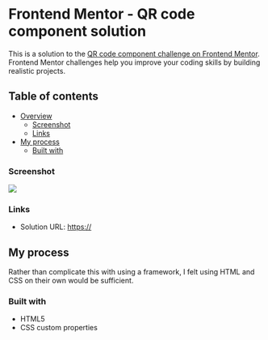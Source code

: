 # Frontend Mentor - QR code component solution

This is a solution to the [QR code component challenge on Frontend Mentor](https://www.frontendmentor.io/challenges/qr-code-component-iux_sIO_H). Frontend Mentor challenges help you improve your coding skills by building realistic projects.

## Table of contents

- [Overview](#overview)
  - [Screenshot](#screenshot)
  - [Links](#links)
- [My process](#my-process)
  - [Built with](#built-with)

### Screenshot

![](./screenshot.png)

### Links

- Solution URL: [https://](https://)

## My process

Rather than complicate this with using a framework, I felt using HTML and CSS on their own would be sufficient.

### Built with

- HTML5
- CSS custom properties